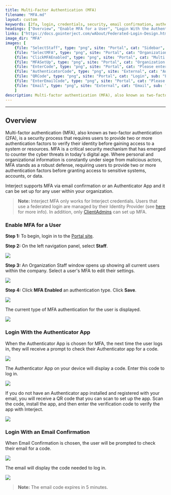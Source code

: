 ```yaml
---
title: Multi-Factor Authentication (MFA)
filename: "MFA.md"
layout: custom
keywords: [2fa, login, credentials, security, email confirmation, authenticator app]
headings: ["Overview", "Enable MFA for a User", "Login With the Authenticator App", "Login With an Email Confirmation"]
links: ["https://docs.gointerject.com/wAbout/Federated-Login-Design.html", "https://portal.gointerject.com/login.html"]
image_dir: "MFA"
images: [
    {file: "SelectStaff", type: "png", site: "Portal", cat: "Sidebar", sub: "", report: "", ribbon: "", config: ""}, 
    {file: "SelectMFA", type: "png", site: "Portal", cat: "Organization Staff", sub: "", report: "", ribbon: "", config: ""}, 
    {file: "ClickMFAEnabled", type: "png", site: "Portal", cat: "Multi Factor Authentication", sub: "", report: "", ribbon: "", config: ""}, 
    {file: "MFASetUp", type: "png", site: "Portal", cat: "Organization Staff", sub: "", report: "", ribbon: "", config: ""}, 
    {file: "EnterCode", type: "png", site: "Portal", cat: "Please enter Authentication Code", sub: "", report: "", ribbon: "", config: ""}, 
    {file: "AuthenticatorCode", type: "png", site: "External", cat: "Authenticator", sub: "", report: "", ribbon: "", config: ""}, 
    {file: "QRCode", type: "png", site: "Portal", cat: "Login", sub: "Enable authenticator", report: "", ribbon: "", config: ""}, 
    {file: "EnterEmailCode", type: "png", site: "Portal", cat: "Please enter Authentication Code", sub: "", report: "", ribbon: "", config: ""}, 
    {file: "Email", type: "png", site: "External", cat: "Email", sub: "", report: "", ribbon: "", config: ""}
    ]
description: Multi-factor authentication (MFA), also known as two-factor authentication (2FA), is a security process that requires users to provide two or more authentication factors to verify their identity before gaining access to a system or resources.
---
```

* * *

## Overview

Multi-factor authentication (MFA), also known as two-factor authentication (2FA), is a security process that requires users to provide two or more authentication factors to verify their identity before gaining access to a system or resources. MFA is a critical security mechanism that has emerged to counter the cyber threats in today's digital age. Where personal and organizational information is constantly under siege from malicious actors, MFA stands as a robust defense, requiring users to provide two or more authentication factors before granting access to sensitive systems, accounts, or data.

Interject supports MFA via email confirmation or an Authenticator App and it can be set up for any user within your organization.

<blockquote class=highlight_note>
<b>Note:</b> Interject MFA only works for Interject credentials. Users that use a federated login are managed by their Identity Provider (see <a href="https://docs.gointerject.com/wAbout/Federated-Login-Design.html">here</a> for more info). In addition, only <a href="https://docs.gointerject.com/wPortal/INTERJECT-Roles.html#clientadmin-role">ClientAdmins</a> can set up MFA.
</blockquote>

### Enable MFA for a User

**Step 1:** To begin, login in to the [Portal site](https://portal.gointerject.com/login.html). 
<br>

**Step 2:** On the left navigation panel, select **Staff**.

![](/images/MFA/SelectStaff.png)
<br>

**Step 3:** An Organization Staff window opens up showing all current users within the company. Select a user's MFA to edit their settings.

![](/images/MFA/SelectMFA.png)
<br>

**Step 4:** Click **MFA Enabled** an authentication type. Click **Save**.

![](/images/MFA/ClickMFAEnabled.png)
<br>

The current type of MFA authentication for the user is displayed.

![](/images/MFA/MFASetUp.png)
<br>

### Login With the Authenticator App

When the Authenticator App is chosen for MFA, the next time the user logs in, they will receive a prompt to check their Authenticator app for a code.

![](/images/MFA/EnterCode.png)
<br>

The Authenticator App on your device will display a code. Enter this code to log in.

![](/images/MFA/AuthenticatorCode.png)
<br>

If you do not have an Authenticator app installed and registered with your email, you will receive a QR code that you can scan to set up the app. Scan the code, install the app, and then enter the verification code to verify the app with Interject.

![](/images/MFA/QRCode.png)
<br>

### Login With an Email Confirmation

When Email Confirmation is chosen, the user will be prompted to check their email for a code.

![](/images/MFA/EnterEmailCode.png)
<br>

The email will display the code needed to log in.

![](/images/MFA/Email.png)
<br>

<blockquote class=highlight_note>
<b>Note:</b> The email code expires in 5 minutes.
</blockquote>
<br>
